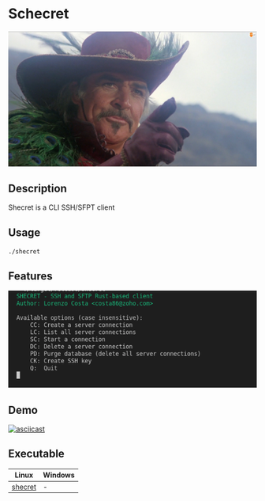 # Schecret

![sean](./images/sean.jpg)

## Description

Shecret is a CLI SSH/SFPT client

## Usage

    ./shecret

## Features

![features](./images/main.png)

## Demo

[![asciicast](https://asciinema.org/a/gWB0W7h4BER9Raaq4DzpNEsYk.svg)](https://asciinema.org/a/gWB0W7h4BER9Raaq4DzpNEsYk)


## Executable

|Linux | Windows|
|--|--|
|[shecret](./shecret)|-|


